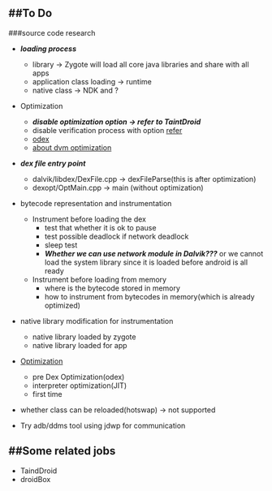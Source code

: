 ##To Do
---
###source code research
* ___loading process___
  * library -> Zygote will load all core java libraries and share with all apps
  * application class loading -> runtime
  * native class -> NDK and ?
* Optimization
  * ___disable optimization option -> refer to TaintDroid___
  * disable verification process with option [refer](http://www.netmite.com/android/mydroid/dalvik/docs/embedded-vm-control.html)
  * [odex](https://code.google.com/p/smali/wiki/DeodexInstructions)
  * [about dvm optimization](http://www.netmite.com/android/mydroid/dalvik/docs/dexopt.html)
* ___dex file entry point___
  * dalvik/libdex/DexFile.cpp -> dexFileParse(this is after optimization)
  * dexopt/OptMain.cpp -> main (without optimization)

* bytecode representation and instrumentation
  * Instrument before loading the dex
    * test that whether it is ok to pause
    * test possible deadlock if network deadlock
    * sleep test
    * ___Whether we can use network module in Dalvik???___ or we cannot load the system library since it is loaded before android is all ready
  * Instrument before loading from memory
    * where is the bytecode stored in memory
    * how to instrument from bytecodes in memory(which is already optimized)
    
* native library modification for instrumentation
   * native library loaded by zygote
   * native library loaded for app

* [Optimization](http://www.netmite.com/android/mydroid/dalvik/docs/dexopt.html)
  * pre Dex Optimization(odex)
  * interpreter optimization(JIT)
  * first time
  
* whether class can be reloaded(hotswap) -> not supported

* Try adb/ddms tool using jdwp for communication



##Some related jobs
---
* TaindDroid
* droidBox
